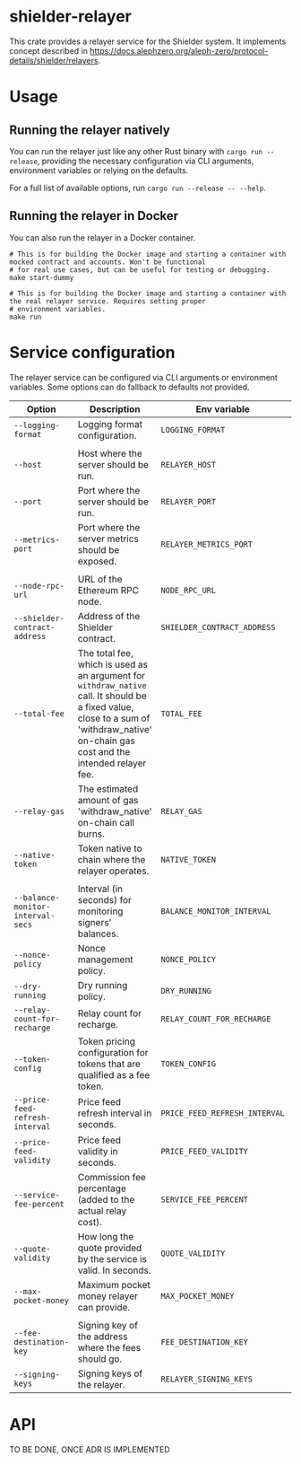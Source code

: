 # shielder-relayer

This crate provides a relayer service for the Shielder system.
It implements concept described in https://docs.alephzero.org/aleph-zero/protocol-details/shielder/relayers.

# Usage

## Running the relayer natively

You can run the relayer just like any other Rust binary with `cargo run --release`, providing the necessary
configuration
via CLI arguments, environment variables or relying on the defaults.

For a full list of available options, run `cargo run --release -- --help`.

## Running the relayer in Docker

You can also run the relayer in a Docker container.

```shell
# This is for building the Docker image and starting a container with mocked contract and accounts. Won't be functional
# for real use cases, but can be useful for testing or debugging.
make start-dummy

# This is for building the Docker image and starting a container with the real relayer service. Requires setting proper
# environment variables.
make run
```

# Service configuration

The relayer service can be configured via CLI arguments or environment variables. Some options can do fallback to
defaults not provided.

| Option                            | Description                                                                                                                                                                             | Env variable                  | Default value             |
|-----------------------------------|-----------------------------------------------------------------------------------------------------------------------------------------------------------------------------------------|-------------------------------|---------------------------|
| `--logging-format`                | Logging format configuration.                                                                                                                                                           | `LOGGING_FORMAT`              | `Text`                    |
|                                   |                                                                                                                                                                                         |                               |                           |
| `--host`                          | Host where the server should be run.                                                                                                                                                    | `RELAYER_HOST`                | `0.0.0.0`                 |
| `--port`                          | Port where the server should be run.                                                                                                                                                    | `RELAYER_PORT`                | `4141`                    |
| `--metrics-port`                  | Port where the server metrics should be exposed.                                                                                                                                        | `RELAYER_METRICS_PORT`        | `9615`                    |
|                                   |                                                                                                                                                                                         |                               |                           |
| `--node-rpc-url`                  | URL of the Ethereum RPC node.                                                                                                                                                           | `NODE_RPC_URL`                |                           |
| `--shielder-contract-address`     | Address of the Shielder contract.                                                                                                                                                       | `SHIELDER_CONTRACT_ADDRESS`   |                           |
| `--total-fee`                     | The total fee, which is used as an argument for `withdraw_native` call. It should be a fixed value, close to a sum of 'withdraw_native' on-chain gas cost and the intended relayer fee. | `TOTAL_FEE`                   | `100_000_000_000_000_000` |
| `--relay-gas`                     | The estimated amount of gas 'withdraw_native' on-chain call burns.                                                                                                                      | `RELAY_GAS`                   | `2000000`.                |
| `--native-token`                  | Token native to chain where the relayer operates.                                                                                                                                       | `NATIVE_TOKEN`                |                           |
|                                   |                                                                                                                                                                                         |                               |                           |
| `--balance-monitor-interval-secs` | Interval (in seconds) for monitoring signers' balances.                                                                                                                                 | `BALANCE_MONITOR_INTERVAL`    | 900 seconds               |
| `--nonce-policy`                  | Nonce management policy.                                                                                                                                                                | `NONCE_POLICY`                | `Caching`                 |
| `--dry-running`                   | Dry running policy.                                                                                                                                                                     | `DRY_RUNNING`                 | `Always`                  |
| `--relay-count-for-recharge`      | Relay count for recharge.                                                                                                                                                               | `RELAY_COUNT_FOR_RECHARGE`    | `20`                      |
| `--token-config`                  | Token pricing configuration for tokens that are qualified as a fee token.                                                                                                               | `TOKEN_CONFIG`                | empty                     |
| `--price-feed-refresh-interval`   | Price feed refresh interval in seconds.                                                                                                                                                 | `PRICE_FEED_REFRESH_INTERVAL` | 60 seconds                |
| `--price-feed-validity`           | Price feed validity in seconds.                                                                                                                                                         | `PRICE_FEED_VALIDITY`         | 600 seconds               |
| `--service-fee-percent`           | Commission fee percentage (added to the actual relay cost).                                                                                                                             | `SERVICE_FEE_PERCENT`         | 15%                       |
| `--quote-validity`                | How long the quote provided by the service is valid. In seconds.                                                                                                                        | `QUOTE_VALIDITY`              | 15 seconds                |
| `--max-pocket-money`              | Maximum pocket money relayer can provide.                                                                                                                                               | `MAX_POCKET_MONEY`            | `100_000_000_000_000_000` |
|                                   |                                                                                                                                                                                         |                               |                           |
| `--fee-destination-key`           | Signing key of the address where the fees should go.                                                                                                                                    | `FEE_DESTINATION_KEY`         |                           |
| `--signing-keys`                  | Signing keys of the relayer.                                                                                                                                                            | `RELAYER_SIGNING_KEYS`        |                           |

# API

TO BE DONE, ONCE ADR IS IMPLEMENTED